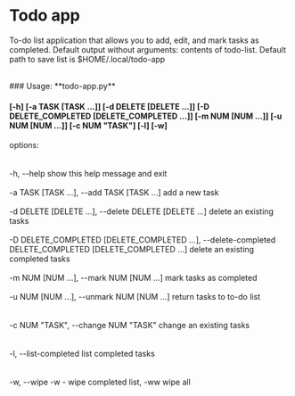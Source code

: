 # Todo app
<p>To-do list application that allows you to add, edit, and mark tasks as completed. Default output without arguments:
contents of todo-list. Default path to save list is $HOME/.local/todo-app</p>
<br> 
### Usage: **todo-app.py**  

#### [-h] [-a TASK [TASK ...]] [-d DELETE [DELETE ...]] [-D DELETE_COMPLETED [DELETE_COMPLETED ...]] [-m NUM [NUM ...]] [-u NUM [NUM ...]] [-c NUM "TASK"] [-l] [-w]

options:
<br><br>  
  -h, --help            show this help message and exit
<br> <br> 
  -a TASK [TASK ...], --add TASK [TASK ...]
                        add a new task
<br> <br> 
  -d DELETE [DELETE ...], --delete DELETE [DELETE ...]
                        delete an existing tasks
<br> <br> 
  -D DELETE_COMPLETED [DELETE_COMPLETED ...], --delete-completed DELETE_COMPLETED [DELETE_COMPLETED ...]
                        delete an existing completed tasks
<br> <br> 
  -m NUM [NUM ...], --mark NUM [NUM ...]
                        mark tasks as completed
<br> <br> 
  -u NUM [NUM ...], --unmark NUM [NUM ...]
                        return tasks to to-do list
<br><br>  
  -c NUM "TASK", --change NUM "TASK"
                        change an existing tasks
<br><br>  
  -l, --list-completed  list completed tasks
<br><br>  
  -w, --wipe            -w - wipe completed list, -ww wipe all
